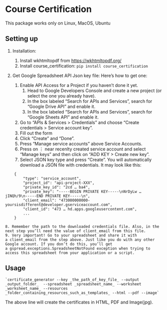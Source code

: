 # Course Certification

This package works only on Linux, MacOS, Ubuntu

## Setting up

1. Installation:

    1. Install wkhtmltopdf from https://wkhtmltopdf.org/
    2. Install course_certification:
        `pip install course_certification`


2. Get Google Spreadsheet API Json key file:
    Here’s how to get one:
    1. Enable API Access for a Project if you haven’t done it yet.
        1. Head to Google Developers Console and create a new project (or select the one you already have).
        2. In the box labeled “Search for APIs and Services”, search for “Google Drive API” and enable it.
        3. In the box labeled “Search for APIs and Services”, search for “Google Sheets API” and enable it.
    2. Go to “APIs & Services > Credentials” and choose “Create credentials > Service account key”.
    3. Fill out the form
    4. Click “Create” and “Done”.
    5. Press “Manage service accounts” above Service Accounts.
    6. Press on ⋮ near recenlty created service account and select “Manage keys” and then click on “ADD KEY > Create new key”.
    7. Select JSON key type and press “Create”.
    You will automatically download a JSON file with credentials. It may look like this:
```
    {
        "type": "service_account",
        "project_id": "api-project-XXX",
        "private_key_id": "2cd … ba4",
        "private_key": "-----BEGIN PRIVATE KEY-----\nNrDyLw … jINQh/9\n-----END PRIVATE KEY-----\n",
        "client_email": "473000000000-yoursisdifferent@developer.gserviceaccount.com",
        "client_id": "473 … hd.apps.googleusercontent.com",
        ...
    }
```
    8. Remember the path to the downloaded credentials file. Also, in the next step you’ll need the value of client_email from this file.
    9. Very important! Go to your spreadsheet and share it with a client_email from the step above. Just like you do with any other Google account. If you don’t do this, you’ll get a gspread.exceptions.SpreadsheetNotFound exception when trying to access this spreadsheet from your application or a script.


## Usage

    `certificate_generator --key _the_path_of_key_file_ --output _output_folder_  --spreadsheet _spreadsheet_name_ --worksheet _worksheet_name_ --resources _folder_containing_resources_such_as_templates_ --html --pdf --image`

The above line will create the certificates in HTML, PDF and Image(jpg).

